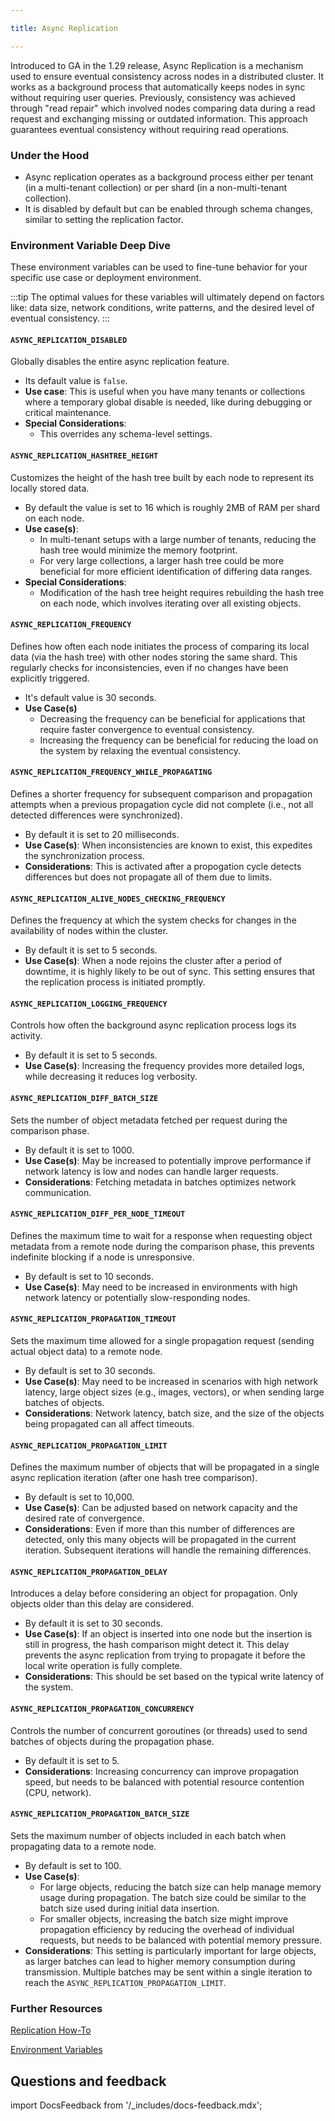 ```yaml
---

title: Async Replication

---
```


Introduced to GA in the 1.29 release, Async Replication is a mechanism used to ensure eventual consistency across nodes in a distributed cluster. It works as a background process that automatically keeps nodes in sync without requiring user queries. Previously, consistency was achieved through "read repair" which involved nodes comparing data during a read request and exchanging missing or outdated information. This approach guarantees eventual consistency without requiring read operations. 

### Under the Hood

- Async replication operates as a background process either per tenant (in a multi-tenant collection) or per shard (in a non-multi-tenant collection).
- It is disabled by default but can be enabled through schema changes, similar to setting the replication factor. 

### Environment Variable Deep Dive

These environment variables can be used to fine-tune behavior for your specific use case or deployment environment. 

:::tip 
The optimal values for these variables will ultimately depend on factors like: data size, network conditions, write patterns, and the desired level of eventual consistency. 
:::

#### `ASYNC_REPLICATION_DISABLED`
Globally disables the entire async replication feature.

- Its default value is `false`. 
- **Use case**: This is useful when you have many tenants or collections where a temporary global disable is needed, like during debugging or critical maintenance. 
- **Special Considerations**:
  - This overrides any schema-level settings.

#### `ASYNC_REPLICATION_HASHTREE_HEIGHT`
Customizes the height of the hash tree built by each node to represent its locally stored data. 
- By default the value is set to 16 which is roughly 2MB of RAM per shard on each node. 
- **Use case(s)**: 
  - In multi-tenant setups with a large number of tenants, reducing the hash tree would minimize the memory footprint. 
  - For very large collections, a larger hash tree could be more beneficial for more efficient identification of differing data ranges. 
- **Special Considerations**:
  - Modification of the hash tree height requires rebuilding the hash tree on each node, which involves iterating over all existing objects. 


#### `ASYNC_REPLICATION_FREQUENCY` 
Defines how often each node initiates the process of comparing its local data (via the hash tree) with other nodes storing the same shard. This regularly checks for inconsistencies, even if no changes have been explicitly triggered. 
- It's default value is 30 seconds. 
- **Use Case(s)**
  - Decreasing the frequency can be beneficial for applications that require faster convergence to eventual consistency. 
  - Increasing the frequency can be beneficial for reducing the load on the system by relaxing the eventual consistency. 

#### `ASYNC_REPLICATION_FREQUENCY_WHILE_PROPAGATING`
Defines a shorter frequency for subsequent comparison and propagation attempts when a previous propagation cycle did not complete (i.e., not all detected differences were synchronized).
  - By default it is set to 20 milliseconds. 
  -  **Use Case(s)**: When inconsistencies are known to exist, this expedites the synchronization process. 
  - **Considerations**: This is activated after a propogation cycle detects differences but does not propagate all of them due to limits. 

#### `ASYNC_REPLICATION_ALIVE_NODES_CHECKING_FREQUENCY`
Defines the frequency at which the system checks for changes in the availability of nodes within the cluster.
  - By default it is set to 5 seconds. 
  - **Use Case(s)**: When a node rejoins the cluster after a period of downtime, it is highly likely to be out of sync. This setting ensures that the replication process is initiated promptly.

#### `ASYNC_REPLICATION_LOGGING_FREQUENCY`
Controls how often the background async replication process logs its activity.
  - By default it is set to 5 seconds. 
  - **Use Case(s)**: Increasing the frequency provides more detailed logs, while decreasing it reduces log verbosity.

#### `ASYNC_REPLICATION_DIFF_BATCH_SIZE`
Sets the number of object metadata fetched per request during the comparison phase.
  - By default it is set to 1000.
  - **Use Case(s)**: May be increased to potentially improve performance if network latency is low and nodes can handle larger requests.
  - **Considerations**: Fetching metadata in batches optimizes network communication.

#### `ASYNC_REPLICATION_DIFF_PER_NODE_TIMEOUT`
Defines the maximum time to wait for a response when requesting object metadata from a remote node during the comparison phase, this prevents indefinite blocking if a node is unresponsive.
  - By default is set to 10 seconds. 
  - **Use Case(s)**: May need to be increased in environments with high network latency or potentially slow-responding nodes.

#### `ASYNC_REPLICATION_PROPAGATION_TIMEOUT`
Sets the maximum time allowed for a single propagation request (sending actual object data) to a remote node.
  - By default is set to 30 seconds. 
  - **Use Case(s)**: May need to be increased in scenarios with high network latency, large object sizes (e.g., images, vectors), or when sending large batches of objects.
  - **Considerations**: Network latency, batch size, and the size of the objects being propagated can all affect timeouts. 

#### `ASYNC_REPLICATION_PROPAGATION_LIMIT`
Defines the maximum number of objects that will be propagated in a single async replication iteration (after one hash tree comparison).
  - By default is set to 10,000.
  - **Use Case(s)**: Can be adjusted based on network capacity and the desired rate of convergence.
  - **Considerations**: Even if more than this number of differences are detected, only this many objects will be propagated in the current iteration. Subsequent iterations will handle the remaining differences.


#### `ASYNC_REPLICATION_PROPAGATION_DELAY`
Introduces a delay before considering an object for propagation. Only objects older than this delay are considered.
  - By default it is set to 30 seconds.
  - **Use Case(s)**: If an object is inserted into one node but the insertion is still in progress, the hash comparison might detect it. This delay prevents the async replication from trying to propagate it before the local write operation is fully complete.
  - **Considerations**: This should be set based on the typical write latency of the system.

#### `ASYNC_REPLICATION_PROPAGATION_CONCURRENCY`
Controls the number of concurrent goroutines (or threads) used to send batches of objects during the propagation phase.
  - By default it is set to 5.
  - **Considerations**: Increasing concurrency can improve propagation speed, but needs to be balanced with potential resource contention (CPU, network).


#### `ASYNC_REPLICATION_PROPAGATION_BATCH_SIZE`
Sets the maximum number of objects included in each batch when propagating data to a remote node.
  - By default is set to 100.
  - **Use Case(s)**: 
    - For large objects, reducing the batch size can help manage memory usage during propagation. The batch size could be similar to the batch size used during initial data insertion.
    - For smaller objects, increasing the batch size might improve propagation efficiency by reducing the overhead of individual requests, but needs to be balanced with potential memory pressure.
  - **Considerations**: This setting is particularly important for large objects, as larger batches can lead to higher memory consumption during transmission. Multiple batches may be sent within a single iteration to reach the `ASYNC_REPLICATION_PROPAGATION_LIMIT`.

### Further Resources
[Replication How-To](https://weaviate.io/developers/weaviate/configuration/replication#async-replication-settings)

[Environment Variables](https://weaviate.io/developers/weaviate/config-refs/env-vars#async-replication)

## Questions and feedback

import DocsFeedback from '/_includes/docs-feedback.mdx';

<DocsFeedback/>
